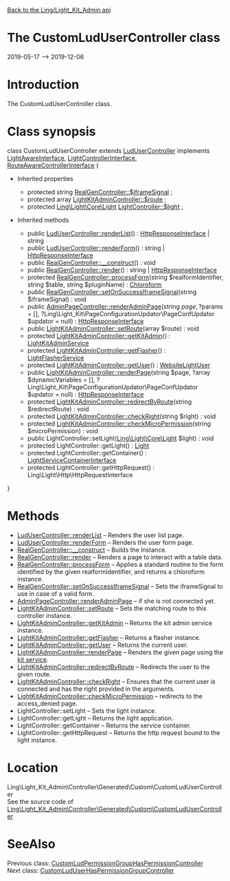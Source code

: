 [Back to the Ling/Light_Kit_Admin api](https://github.com/lingtalfi/Light_Kit_Admin/blob/master/doc/api/Ling/Light_Kit_Admin.md)



The CustomLudUserController class
================
2019-05-17 --> 2019-12-06






Introduction
============

The CustomLudUserController class.



Class synopsis
==============


class <span class="pl-k">CustomLudUserController</span> extends [LudUserController](https://github.com/lingtalfi/Light_Kit_Admin/blob/master/doc/api/Ling/Light_Kit_Admin/Controller/Generated/LudUserController.md) implements [LightAwareInterface](https://github.com/lingtalfi/Light/blob/master/doc/api/Ling/Light/Core/LightAwareInterface.md), [LightControllerInterface](https://github.com/lingtalfi/Light/blob/master/doc/api/Ling/Light/Controller/LightControllerInterface.md), [RouteAwareControllerInterface](https://github.com/lingtalfi/Light/blob/master/doc/api/Ling/Light/Controller/RouteAwareControllerInterface.md) {

- Inherited properties
    - protected string [RealGenController::$iframeSignal](#property-iframeSignal) ;
    - protected array [LightKitAdminController::$route](#property-route) ;
    - protected [Ling\Light\Core\Light](https://github.com/lingtalfi/Light/blob/master/doc/api/Ling/Light/Core/Light.md) [LightController::$light](#property-light) ;

- Inherited methods
    - public [LudUserController::renderList](https://github.com/lingtalfi/Light_Kit_Admin/blob/master/doc/api/Ling/Light_Kit_Admin/Controller/Generated/LudUserController/renderList.md)() : [HttpResponseInterface](https://github.com/lingtalfi/Light/blob/master/doc/api/Ling/Light/Http/HttpResponseInterface.md) | string
    - public [LudUserController::renderForm](https://github.com/lingtalfi/Light_Kit_Admin/blob/master/doc/api/Ling/Light_Kit_Admin/Controller/Generated/LudUserController/renderForm.md)() : string | [HttpResponseInterface](https://github.com/lingtalfi/Light/blob/master/doc/api/Ling/Light/Http/HttpResponseInterface.md)
    - public [RealGenController::__construct](https://github.com/lingtalfi/Light_Kit_Admin/blob/master/doc/api/Ling/Light_Kit_Admin/Controller/Generated/Base/RealGenController/__construct.md)() : void
    - public [RealGenController::render](https://github.com/lingtalfi/Light_Kit_Admin/blob/master/doc/api/Ling/Light_Kit_Admin/Controller/Generated/Base/RealGenController/render.md)() : string | [HttpResponseInterface](https://github.com/lingtalfi/Light/blob/master/doc/api/Ling/Light/Http/HttpResponseInterface.md)
    - protected [RealGenController::processForm](https://github.com/lingtalfi/Light_Kit_Admin/blob/master/doc/api/Ling/Light_Kit_Admin/Controller/Generated/Base/RealGenController/processForm.md)(string $realformIdentifier, string $table, string $pluginName) : [Chloroform](https://github.com/lingtalfi/Chloroform/blob/master/doc/api/Ling/Chloroform/Form/Chloroform.md)
    - public [RealGenController::setOnSuccessIframeSignal](https://github.com/lingtalfi/Light_Kit_Admin/blob/master/doc/api/Ling/Light_Kit_Admin/Controller/Generated/Base/RealGenController/setOnSuccessIframeSignal.md)(string $iframeSignal) : void
    - public [AdminPageController::renderAdminPage](https://github.com/lingtalfi/Light_Kit_Admin/blob/master/doc/api/Ling/Light_Kit_Admin/Controller/AdminPageController/renderAdminPage.md)(string $page, ?$params = [], ?Ling\Light_Kit\PageConfigurationUpdator\PageConfUpdator $updator = null) : [HttpResponseInterface](https://github.com/lingtalfi/Light/blob/master/doc/api/Ling/Light/Http/HttpResponseInterface.md)
    - public [LightKitAdminController::setRoute](https://github.com/lingtalfi/Light_Kit_Admin/blob/master/doc/api/Ling/Light_Kit_Admin/Controller/LightKitAdminController/setRoute.md)(array $route) : void
    - protected [LightKitAdminController::getKitAdmin](https://github.com/lingtalfi/Light_Kit_Admin/blob/master/doc/api/Ling/Light_Kit_Admin/Controller/LightKitAdminController/getKitAdmin.md)() : [LightKitAdminService](https://github.com/lingtalfi/Light_Kit_Admin/blob/master/doc/api/Ling/Light_Kit_Admin/Service/LightKitAdminService.md)
    - protected [LightKitAdminController::getFlasher](https://github.com/lingtalfi/Light_Kit_Admin/blob/master/doc/api/Ling/Light_Kit_Admin/Controller/LightKitAdminController/getFlasher.md)() : [LightFlasherService](https://github.com/lingtalfi/Light_Flasher/blob/master/doc/api/Ling/Light_Flasher/Service/LightFlasherService.md)
    - protected [LightKitAdminController::getUser](https://github.com/lingtalfi/Light_Kit_Admin/blob/master/doc/api/Ling/Light_Kit_Admin/Controller/LightKitAdminController/getUser.md)() : [WebsiteLightUser](https://github.com/lingtalfi/Light_User/blob/master/doc/api/Ling/Light_User/WebsiteLightUser.md)
    - public [LightKitAdminController::renderPage](https://github.com/lingtalfi/Light_Kit_Admin/blob/master/doc/api/Ling/Light_Kit_Admin/Controller/LightKitAdminController/renderPage.md)(string $page, ?array $dynamicVariables = [], ?Ling\Light_Kit\PageConfigurationUpdator\PageConfUpdator $updator = null) : [HttpResponseInterface](https://github.com/lingtalfi/Light/blob/master/doc/api/Ling/Light/Http/HttpResponseInterface.md)
    - protected [LightKitAdminController::redirectByRoute](https://github.com/lingtalfi/Light_Kit_Admin/blob/master/doc/api/Ling/Light_Kit_Admin/Controller/LightKitAdminController/redirectByRoute.md)(string $redirectRoute) : void
    - protected [LightKitAdminController::checkRight](https://github.com/lingtalfi/Light_Kit_Admin/blob/master/doc/api/Ling/Light_Kit_Admin/Controller/LightKitAdminController/checkRight.md)(string $right) : void
    - protected [LightKitAdminController::checkMicroPermission](https://github.com/lingtalfi/Light_Kit_Admin/blob/master/doc/api/Ling/Light_Kit_Admin/Controller/LightKitAdminController/checkMicroPermission.md)(string $microPermission) : void
    - public LightController::setLight([Ling\Light\Core\Light](https://github.com/lingtalfi/Light/blob/master/doc/api/Ling/Light/Core/Light.md) $light) : void
    - protected LightController::getLight() : [Light](https://github.com/lingtalfi/Light/blob/master/doc/api/Ling/Light/Core/Light.md)
    - protected LightController::getContainer() : [LightServiceContainerInterface](https://github.com/lingtalfi/Light/blob/master/doc/api/Ling/Light/ServiceContainer/LightServiceContainerInterface.md)
    - protected LightController::getHttpRequest() : Ling\Light\Http\HttpRequestInterface

}






Methods
==============

- [LudUserController::renderList](https://github.com/lingtalfi/Light_Kit_Admin/blob/master/doc/api/Ling/Light_Kit_Admin/Controller/Generated/LudUserController/renderList.md) &ndash; Renders the user list page.
- [LudUserController::renderForm](https://github.com/lingtalfi/Light_Kit_Admin/blob/master/doc/api/Ling/Light_Kit_Admin/Controller/Generated/LudUserController/renderForm.md) &ndash; Renders the user form page.
- [RealGenController::__construct](https://github.com/lingtalfi/Light_Kit_Admin/blob/master/doc/api/Ling/Light_Kit_Admin/Controller/Generated/Base/RealGenController/__construct.md) &ndash; Builds the instance.
- [RealGenController::render](https://github.com/lingtalfi/Light_Kit_Admin/blob/master/doc/api/Ling/Light_Kit_Admin/Controller/Generated/Base/RealGenController/render.md) &ndash; Renders a page to interact with a table data.
- [RealGenController::processForm](https://github.com/lingtalfi/Light_Kit_Admin/blob/master/doc/api/Ling/Light_Kit_Admin/Controller/Generated/Base/RealGenController/processForm.md) &ndash; Applies a standard routine to the form identified by the given realformIdentifier, and returns a chloroform instance.
- [RealGenController::setOnSuccessIframeSignal](https://github.com/lingtalfi/Light_Kit_Admin/blob/master/doc/api/Ling/Light_Kit_Admin/Controller/Generated/Base/RealGenController/setOnSuccessIframeSignal.md) &ndash; Sets the iframeSignal to use in case of a valid form.
- [AdminPageController::renderAdminPage](https://github.com/lingtalfi/Light_Kit_Admin/blob/master/doc/api/Ling/Light_Kit_Admin/Controller/AdminPageController/renderAdminPage.md) &ndash; if she is not connected yet.
- [LightKitAdminController::setRoute](https://github.com/lingtalfi/Light_Kit_Admin/blob/master/doc/api/Ling/Light_Kit_Admin/Controller/LightKitAdminController/setRoute.md) &ndash; Sets the matching route to this controller instance.
- [LightKitAdminController::getKitAdmin](https://github.com/lingtalfi/Light_Kit_Admin/blob/master/doc/api/Ling/Light_Kit_Admin/Controller/LightKitAdminController/getKitAdmin.md) &ndash; Returns the kit admin service instance.
- [LightKitAdminController::getFlasher](https://github.com/lingtalfi/Light_Kit_Admin/blob/master/doc/api/Ling/Light_Kit_Admin/Controller/LightKitAdminController/getFlasher.md) &ndash; Returns a flasher instance.
- [LightKitAdminController::getUser](https://github.com/lingtalfi/Light_Kit_Admin/blob/master/doc/api/Ling/Light_Kit_Admin/Controller/LightKitAdminController/getUser.md) &ndash; Returns the current user.
- [LightKitAdminController::renderPage](https://github.com/lingtalfi/Light_Kit_Admin/blob/master/doc/api/Ling/Light_Kit_Admin/Controller/LightKitAdminController/renderPage.md) &ndash; Renders the given page using the [kit service](https://github.com/lingtalfi/Light_Kit_Admin).
- [LightKitAdminController::redirectByRoute](https://github.com/lingtalfi/Light_Kit_Admin/blob/master/doc/api/Ling/Light_Kit_Admin/Controller/LightKitAdminController/redirectByRoute.md) &ndash; Redirects the user to the given route.
- [LightKitAdminController::checkRight](https://github.com/lingtalfi/Light_Kit_Admin/blob/master/doc/api/Ling/Light_Kit_Admin/Controller/LightKitAdminController/checkRight.md) &ndash; Ensures that the current user is connected and has the right provided in the arguments.
- [LightKitAdminController::checkMicroPermission](https://github.com/lingtalfi/Light_Kit_Admin/blob/master/doc/api/Ling/Light_Kit_Admin/Controller/LightKitAdminController/checkMicroPermission.md) &ndash; redirects to the access_denied page.
- LightController::setLight &ndash; Sets the light instance.
- LightController::getLight &ndash; Returns the light application.
- LightController::getContainer &ndash; Returns the service container.
- LightController::getHttpRequest &ndash; Returns the http request bound to the light instance.





Location
=============
Ling\Light_Kit_Admin\Controller\Generated\Custom\CustomLudUserController<br>
See the source code of [Ling\Light_Kit_Admin\Controller\Generated\Custom\CustomLudUserController](https://github.com/lingtalfi/Light_Kit_Admin/blob/master/Controller/Generated/Custom/CustomLudUserController.php)



SeeAlso
==============
Previous class: [CustomLudPermissionGroupHasPermissionController](https://github.com/lingtalfi/Light_Kit_Admin/blob/master/doc/api/Ling/Light_Kit_Admin/Controller/Generated/Custom/CustomLudPermissionGroupHasPermissionController.md)<br>Next class: [CustomLudUserHasPermissionGroupController](https://github.com/lingtalfi/Light_Kit_Admin/blob/master/doc/api/Ling/Light_Kit_Admin/Controller/Generated/Custom/CustomLudUserHasPermissionGroupController.md)<br>
